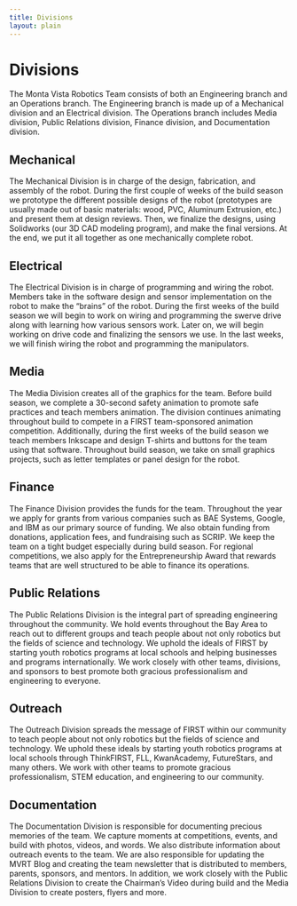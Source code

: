```yaml
---
title: Divisions
layout: plain
---
```


# Divisions

The Monta Vista Robotics Team consists of both an Engineering branch and an
Operations branch. The Engineering branch is made up of a Mechanical division
and an Electrical division. The Operations branch includes Media division,
Public Relations division, Finance division, and Documentation division.

## Mechanical

The Mechanical Division is in charge of the design, fabrication, and assembly of
the robot. During the first couple of weeks of the build season we prototype the
different possible designs of the robot (prototypes are usually made out of
basic materials: wood, PVC, Aluminum Extrusion, etc.) and present them at design
reviews. Then, we finalize the designs, using Solidworks (our 3D CAD modeling
program), and make the final versions. At the end, we put it all together as one
mechanically complete robot.

## Electrical

The Electrical Division is in charge of programming and wiring the robot.
Members take in the software design and sensor implementation on the robot to
make the “brains” of the robot. During the first weeks of the build season we
will begin to work on wiring and programming the swerve drive along with
learning how various sensors work. Later on, we will begin working on drive code
and finalizing the sensors we use. In the last weeks, we will finish wiring the
robot and programming the manipulators.

## Media

The Media Division creates all of the graphics for the team. Before build
season, we complete a 30-second safety animation to promote safe practices and
teach members animation. The division continues animating throughout build to
compete in a FIRST team-sponsored animation competition. Additionally, during
the first weeks of the build season we teach members Inkscape and design
T-shirts and buttons for the team using that software. Throughout build season,
we take on small graphics projects, such as letter templates or panel design for
the robot.

## Finance

The Finance Division provides the funds for the team. Throughout the year we
apply for grants from various companies such as BAE Systems, Google, and IBM as
our primary source of funding. We also obtain funding from donations,
application fees, and fundraising such as SCRIP. We keep the team on a tight
budget especially during build season. For regional competitions, we also apply
for the Entrepreneurship Award that rewards teams that are well structured to be
able to finance its operations.

## Public Relations

The Public Relations Division is the integral part of spreading engineering
throughout the community. We hold events throughout the Bay Area to reach out to
different groups and teach people about not only robotics but the fields of
science and technology. We uphold the ideals of FIRST by starting youth robotics
programs at local schools and helping businesses and programs internationally.
We work closely with other teams, divisions, and sponsors to best promote both
gracious professionalism and engineering to everyone.

## Outreach

The Outreach Division spreads the message of FIRST within our community to
teach people about not only robotics but the fields of science and technology.
We uphold these ideals by starting youth robotics programs at local schools
through ThinkFIRST, FLL, KwanAcademy, FutureStars, and many others. We work
with other teams to promote gracious professionalism, STEM education, and
engineering to our community.

## Documentation

The Documentation Division is responsible for documenting precious memories of
the team. We capture moments at competitions, events, and build with photos,
videos, and words. We also distribute information about outreach events to the
team. We are also responsible for updating the MVRT Blog and creating the team
newsletter that is distributed to members, parents, sponsors, and mentors. In
addition, we work closely with the Public Relations Division to create the
Chairman’s Video during build and the Media Division to create posters, flyers
and more.

